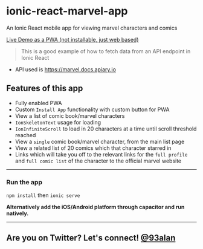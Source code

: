 # ionic-react-marvel-app
An Ionic React mobile app for viewing marvel characters and comics

[Live Demo as a PWA (not installable, just web based)](https://ionic-react-marvel-app.vercel.app)

> This is a good example of how to fetch data from an API endpoint in Ionic React

- API used is https://marvel.docs.apiary.io

## Features of this app
* Fully enabled PWA
* Custom `Install App` functionality with custom button for PWA
* View a list of comic book/marvel characters
* `IonSkeletonText` usage for loading
* `IonInfiniteScroll` to load in 20 characters at a time until scroll threshold reached
* View a `single` comic book/marvel character, from the main list page
* View a related list of 20 comics which that character starred in
* Links which will take you off to the relevant links for the `full profile` and `full comic list` of the character to the official marvel website

---

### Run the app
`npm install` then `ionic serve`

**Alternatively add the iOS/Android platform through capacitor and run natively.**

---
## Are you on Twitter? Let's connect! [@93alan](https://twitter.com/93alan)
